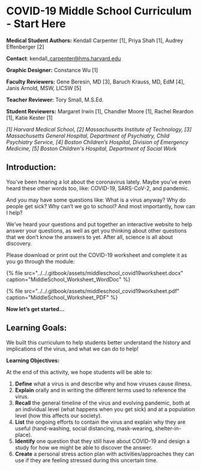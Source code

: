 # COVID-19 Middle School Curriculum - Start Here

**Medical Student Authors:** Kendall Carpenter \[1\], Priya Shah \[1\], Audrey Effenberger \[2\]

**Contact**: kendall\_carpenter@hms.harvard.edu

**Graphic Designer:** Constance Wu \[1\]

**Faculty Reviewers:** Gene Beresin, MD \[3\], Baruch Krauss, MD, EdM \[4\], Janis Arnold, MSW, LICSW \[5\]

**Teacher Reviewer:** Tory Small, M.S.Ed.

**Student Reviewers:** Margaret Irwin \[1\], Chandler Moore \[1\], Rachel Reardon \[1\], Katie Kester \[1\]

_\[1\] Harvard Medical School, \[2\] Massachusetts Institute of Technology, \[3\] Massachusetts General Hospital, Department of Psychiatry, Child Psychiatry Service, \[4\] Boston Children’s Hospital, Division of Emergency Medicine, \[5\] Boston Children's Hospital, Department of Social Work_

## **Introduction:**

You’ve been hearing a lot about the coronavirus lately. Maybe you’ve even heard these other words too, like: COVID-19, SARS-CoV-2, and pandemic.

And you may have some questions like: What is a virus anyway? Why do people get sick? Why can’t we go to school? And most importantly, how can I help? 

We’ve heard your questions and put together an interactive website to help answer your questions, as well as get you thinking about other questions that we don’t know the answers to yet. After all, science is all about discovery. 

Please download or print out the COVID-19 worksheet and complete it as you go through the module:

{% file src="../../.gitbook/assets/middleschool\_covid19worksheet.docx" caption="MiddleSchool\_Worksheet\_WordDoc" %}

{% file src="../../.gitbook/assets/middleschool\_covid19worksheet.pdf" caption="MiddleSchool\_Worksheet\_PDF" %}

 **Now let’s get started…**

## **Learning Goals:**

We built this curriculum to help students better understand the history and implications of the virus, and what we can do to help!

**Learning Objectives:**

At the end of this activity, we hope students will be able to:

1. **Define** what a virus is and describe why and how viruses cause illness.
2. **Explain** orally and in writing the different terms used to reference the virus.
3. **Recall** the general timeline of the virus and evolving pandemic, both at an individual level \(what happens when you get sick\) and at a population level \(how this affects our society\).
4. **List** the ongoing efforts to contain the virus and explain why they are useful \(hand-washing, social distancing, mask-wearing, shelter-in-place\).
5. **Identify** one question that they still have about COVID-19 and design a study for how we might be able to discover the answer. 
6. **Create** a personal stress action plan with activities/approaches they can use if they are feeling stressed during this uncertain time.

